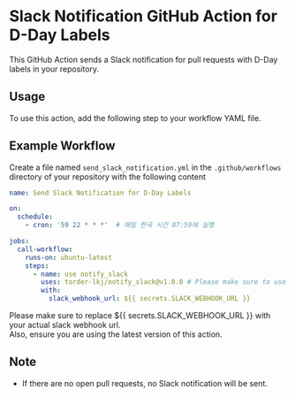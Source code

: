 # Slack Notification GitHub Action for D-Day Labels

This GitHub Action sends a Slack notification for pull requests with D-Day labels in your repository.

## Usage

To use this action, add the following step to your workflow YAML file.

## Example Workflow

Create a file named `send_slack_notification.yml` in the `.github/workflows` directory of your repository with the following content

```yaml
name: Send Slack Notification for D-Day Labels

on:
  schedule:
    - cron: '59 22 * * *'  # 매일 한국 시간 07:59에 실행

jobs:
  call-workflow:
    runs-on: ubuntu-latest
    steps:
      - name: use notify_slack
        uses: torder-lkj/notify_slack@v1.0.0 # Please make sure to use the latest version.
        with:
          slack_webhook_url: ${{ secrets.SLACK_WEBHOOK_URL }}
```
Please make sure to replace ${{ secrets.SLACK_WEBHOOK_URL }} with your actual slack webhook url.</br>
Also, ensure you are using the latest version of this action.

## Note
- If there are no open pull requests, no Slack notification will be sent.